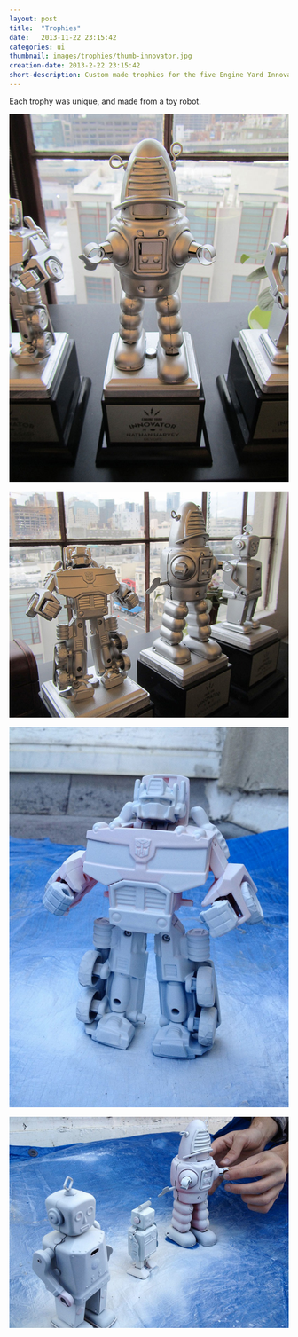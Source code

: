 ```yaml
---
layout: post
title:  "Trophies"
date:   2013-11-22 23:15:42
categories: ui
thumbnail: images/trophies/thumb-innovator.jpg
creation-date: 2013-2-22 23:15:42
short-description: Custom made trophies for the five Engine Yard Innovators award
---
```


Each trophy was unique, and made from a toy robot.

![Trophy 3](/images/trophies/innovators-center.jpg)

![Trophy 4](/images/trophies/innovators-side.jpg)

![Trophy 1](/images/trophies/innovator-white.jpg)

![Trophy 2](/images/trophies/innovator-white2.jpg)
